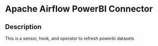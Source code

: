 # Apache Airflow PowerBI Connector
## Description
This is a sensor, hook, and operator to refresh powerbi datasets